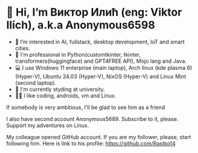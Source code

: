 # 👋 Hi, I’m Виктор Илић (eng: Viktor Ilich), a.k.a Anonymous6598
- 👀 I’m interested in AI, fullstack, desktop development, IoT and smart cities.
- 🦾 I'm professional in Python(customtkinter, tkinter, transformers(huggingface) and GPT4FREE API), Mojo lang and Java.
- 💻 I use Windows 11 enterprise (main laptop), Arch linux (kde plasma 6) (Hyper-V), Ubuntu 24.03 (Hyper-V), NixOS (Hyper-V) and Linux Mint (second laptop).
- 📝 I'm currently styding at university.
- 🧑‍💻 I like coding, androids, vm and Linux.

If somebody is very ambitious, I'll be glad to see him as a friend

I also have second account Anonymous5689. Subscribe to it, please. Support my adventures on Linux.

My colleague opened GitHub account. If you are my follower, please, start following him. Here is link to his profile: https://github.com/Rastko14